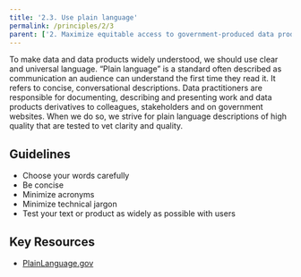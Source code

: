 ```yaml
---
title: '2.3. Use plain language'
permalink: /principles/2/3
parent: ['2. Maximize equitable access to government-produced data products', '/principles/2']
---
```

To make data and data products widely understood, we should use clear and universal language. “Plain language” is a standard often described as communication an audience can understand the first time they read it. It refers to concise, conversational descriptions. Data practitioners are responsible for documenting, describing and presenting work and data products derivatives to colleagues, stakeholders and on government websites. When we do so, we strive for plain language descriptions of high quality that are tested to vet clarity and quality.
## Guidelines
- Choose your words carefully
- Be concise
- Minimize acronyms
- Minimize technical jargon
- Test your text or product as widely as possible with users

## Key Resources
- [PlainLanguage.gov](https://www.plainlanguage.gov)